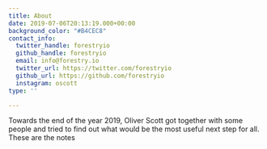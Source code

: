 ```yaml
---
title: About
date: 2019-07-06T20:13:19.000+00:00
background_color: "#B4CEC8"
contact_info:
  twitter_handle: forestryio
  github_handle: forestryio
  email: info@forestry.io
  twitter_url: https://twitter.com/forestryio
  github_url: https://github.com/forestryio
  instagram: oscott
type: ''

---
```

Towards the end of the year 2019, Oliver Scott got together with some people and tried to find out what would be the most useful next step for all. These are the notes